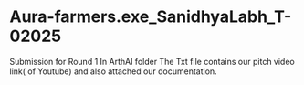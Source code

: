 # Aura-farmers.exe_SanidhyaLabh_T-02025
Submission for Round 1
In ArthAI folder
The Txt file contains our pitch video link( of Youtube) and also attached our documentation.
